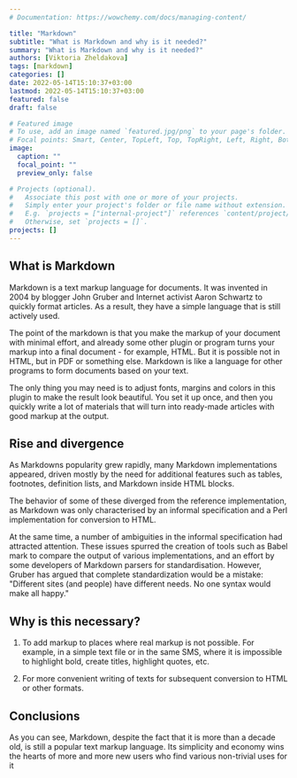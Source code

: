 ```yaml
---
# Documentation: https://wowchemy.com/docs/managing-content/

title: "Markdown"
subtitle: "What is Markdown and why is it needed?"
summary: "What is Markdown and why is it needed?"
authors: [Viktoria Zheldakova]
tags: [markdown]
categories: []
date: 2022-05-14T15:10:37+03:00
lastmod: 2022-05-14T15:10:37+03:00
featured: false
draft: false

# Featured image
# To use, add an image named `featured.jpg/png` to your page's folder.
# Focal points: Smart, Center, TopLeft, Top, TopRight, Left, Right, BottomLeft, Bottom, BottomRight.
image:
  caption: ""
  focal_point: ""
  preview_only: false

# Projects (optional).
#   Associate this post with one or more of your projects.
#   Simply enter your project's folder or file name without extension.
#   E.g. `projects = ["internal-project"]` references `content/project/deep-learning/index.md`.
#   Otherwise, set `projects = []`.
projects: []
---
```


## What is Markdown

Markdown is a text markup language for documents. It was invented in 2004 by blogger John Gruber and Internet activist Aaron Schwartz to quickly format articles. As a result, they have a simple language that is still actively used.

The point of the markdown is that you make the markup of your document with minimal effort, and already some other plugin or program turns your markup into a final document - for example, HTML. But it is possible not in HTML, but in PDF or something else. Markdown is like a language for other programs to form documents based on your text.

The only thing you may need is to adjust fonts, margins and colors in this plugin to make the result look beautiful. You set it up once, and then you quickly write a lot of materials that will turn into ready-made articles with good markup at the output.

## Rise and divergence

As Markdowns popularity grew rapidly, many Markdown implementations appeared, driven mostly by the need for additional features such as tables, footnotes, definition lists, and Markdown inside HTML blocks.

The behavior of some of these diverged from the reference implementation, as Markdown was only characterised by an informal specification and a Perl implementation for conversion to HTML.

At the same time, a number of ambiguities in the informal specification had attracted attention. These issues spurred the creation of tools such as Babel mark to compare the output of various implementations, and an effort by some developers of Markdown parsers for standardisation. However, Gruber has argued that complete standardization would be a mistake: "Different sites (and people) have different needs. No one syntax would make all happy."

## Why is this necessary?

1.	To add markup to places where real markup is not possible. For example, in a simple text file or in the same SMS, where it is impossible to highlight bold, create titles, highlight quotes, etc.

2.	For more convenient writing of texts for subsequent conversion to HTML or other formats.

## Conclusions

As you can see, Markdown, despite the fact that it is more than a decade old, is still a popular text markup language. Its simplicity and economy wins the hearts of more and more new users who find various non-trivial uses for it

